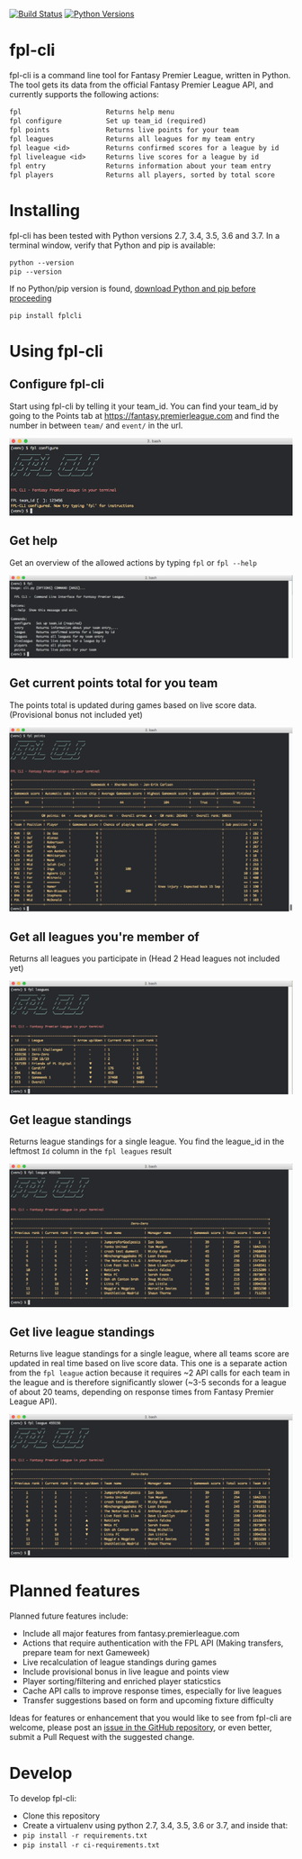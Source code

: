 [![Build Status](https://travis-ci.org/janerikcarlsen/fpl-cli.svg?branch=master)](https://travis-ci.org/janerikcarlsen/fpl-cli)
[![Python Versions](https://img.shields.io/pypi/pyversions/fplcli.svg)](https://pypi.org/project/fplcli)

# fpl-cli
fpl-cli is a command line tool for Fantasy Premier League, written in Python.
The tool gets its data from the official Fantasy Premier League API, and currently supports the following actions:  
```
fpl                     Returns help menu
fpl configure           Set up team_id (required)
fpl points              Returns live points for your team
fpl leagues             Returns all leagues for my team entry
fpl league <id>         Returns confirmed scores for a league by id
fpl liveleague <id>     Returns live scores for a league by id
fpl entry               Returns information about your team entry
fpl players             Returns all players, sorted by total score
```

# Installing 
fpl-cli has been tested with Python versions 2.7, 3.4, 3.5, 3.6 and 3.7.
In a terminal window, verify that Python and pip is available: 
```
python --version
pip --version
``` 
If no Python/pip version is found, [download Python and pip before proceeding](https://www.python.org/downloads/)
```
pip install fplcli
```

# Using fpl-cli
## Configure fpl-cli 
Start using fpl-cli by telling it your team_id. You can find your team_id by going to the Points tab at https://fantasy.premierleague.com and find the number in between `team/` and `event/` in the url.

![fpl configure](docs/img/fpl_configure.png?raw=true "fpl configure")

## Get help 
Get an overview of the allowed actions by typing `fpl` or `fpl --help`

![fpl help](docs/img/fpl_help.png?raw=true "fpl help")

## Get current points total for you team
The points total is updated during games based on live score data. (Provisional bonus not included yet)

![fpl points](docs/img/fpl_points.png?raw=true "fpl points")

## Get all leagues you're member of
Returns all leagues you participate in (Head 2 Head leagues not included yet)

![fpl leagues](docs/img/fpl_leagues.png?raw=true "fpl leagues")

## Get league standings
Returns league standings for a single league. You find the league_id in the leftmost `Id` column in the `fpl leagues` result

![fpl league](docs/img/fpl_league.png?raw=true "fpl league")

## Get live league standings
Returns live league standings for a single league, where all teams score are updated in real time based on live score data. This one is a separate action from the `fpl league` action because it requires ~2 API calls for each team in the league and is therefore significantly slower (~3-5 seconds for a league of about 20 teams, depending on response times from Fantasy Premier League API).

![fpl league](docs/img/fpl_league.png?raw=true "fpl league")


# Planned features
Planned future features include:

* Include all major features from fantasy.premierleague.com
* Actions that require authentication with the FPL API (Making transfers, prepare team for next Gameweek) 
* Live recalculation of league standings during games
* Include provisional bonus in live league and points view
* Player sorting/filtering and enriched player staticstics
* Cache API calls to improve response times, especially for live leagues
* Transfer suggestions based on form and upcoming fixture difficulty

Ideas for features or enhancement that you would like to see from fpl-cli are welcome, please post an [issue in the GitHub repository](https://github.com/janerikcarlsen/fpl-cli/issues), or even better, submit a Pull Request with the suggested change.

# Develop
To develop fpl-cli: 
* Clone this repository
* Create a virtualenv using python 2.7, 3.4, 3.5, 3.6 or 3.7, and inside that: 
* `pip install -r requirements.txt`
* `pip install -r ci-requirements.txt`